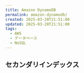 ```yaml
---
title: Amazon DynamoDB
permalink: amazon-dynamodb/
created: 2025-03-20T21:51:00
updated: 2025-03-20T21:51:00
tags:
  - AWS
  - データベース
  - NoSQL
---
```

## セカンダリインデックス